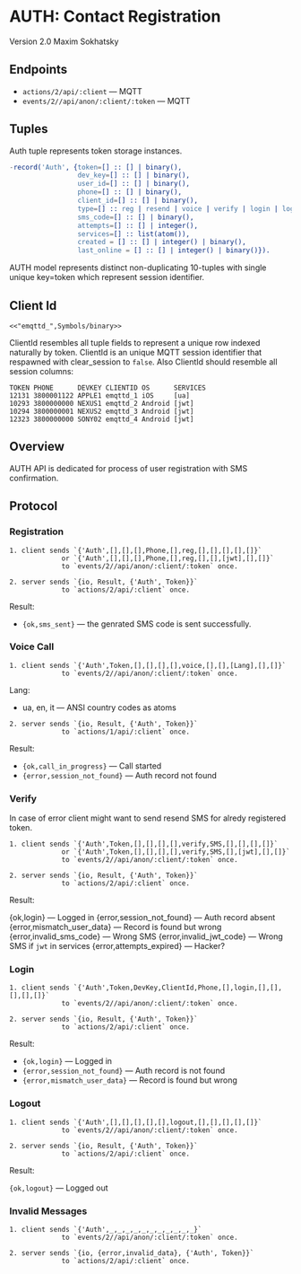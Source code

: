 AUTH: Contact Registration
==========================

Version 2.0 Maxim Sokhatsky

Endpoints
--------

* `actions/2/api/:client` — MQTT
* `events/2//api/anon/:client/:token` — MQTT

Tuples
------

Auth tuple represents token storage instances.

```erlang
-record('Auth', {token=[] :: [] | binary(),
                 dev_key=[] :: [] | binary(),
                 user_id=[] :: [] | binary(),
                 phone=[] :: [] | binary(),
                 client_id=[] :: [] | binary(),
                 type=[] :: reg | resend | voice | verify | login | logout,
                 sms_code=[] :: [] | binary(),
                 attempts=[] :: [] | integer(),
                 services=[] :: list(atom()),
                 created = [] :: [] | integer() | binary(),
                 last_online = [] :: [] | integer() | binary()}).
```

AUTH model represents distinct non-duplicating 10-tuples with
single unique key=token which represent session identifier.

Client Id
---------

`<<"emqttd_",Symbols/binary>>`

ClientId resembles all tuple fields to represent a unique
row indexed naturally by token. ClientId is an unique MQTT
session identifier that respawned with clear_session to `false`.
Also ClientId should resemble all session columns:

```
TOKEN PHONE      DEVKEY CLIENTID OS      SERVICES
12131 3800001122 APPLE1 emqttd_1 iOS     [ua]
10293 3800000000 NEXUS1 emqttd_2 Android [jwt]
10294 3800000001 NEXUS2 emqttd_3 Android [jwt]
12323 3800000000 SONY02 emqttd_4 Android [jwt]
```

Overview
--------

AUTH API is dedicated for process of user registration with SMS confirmation.

Protocol
--------

### Registration

```
1. client sends `{'Auth',[],[],[],Phone,[],reg,[],[],[],[],[]}`
             or `{'Auth',[],[],[],Phone,[],reg,[],[],[jwt],[],[]}`
             to `events/2//api/anon/:client/:token` once.
```

```
2. server sends `{io, Result, {'Auth', Token}}`
             to `actions/2/api/:client` once.
```

Result:

* `{ok,sms_sent}` — the genrated SMS code is sent successfully.

### Voice Call

```
1. client sends `{'Auth',Token,[],[],[],[],voice,[],[],[Lang],[],[]}`
             to `events/2//api/anon/:client/:token` once.
```

Lang:

* ua, en, it — ANSI country codes as atoms

```
2. server sends `{io, Result, {'Auth', Token}}`
             to `actions/1/api/:client` once.
```

Result:

* `{ok,call_in_progress}` — Call started
* `{error,session_not_found}` — Auth record not found

### Verify

In case of error client might want to send resend SMS for alredy registered token.

```
1. client sends `{'Auth',Token,[],[],[],[],verify,SMS,[],[],[],[]}`
             or `{'Auth',Token,[],[],[],[],verify,SMS,[],[jwt],[],[]}`
             to `events/2//api/anon/:client/:token` once.
```

```
2. server sends `{io, Result, {'Auth', Token}}`
             to `actions/2/api/:client` once.
```

Result:

{ok,login} — Logged in
{error,session_not_found} — Auth record absent
{error,mismatch_user_data} — Record is found but wrong
{error,invalid_sms_code} — Wrong SMS
{error,invalid_jwt_code} — Wrong SMS if `jwt` in services
{error,attempts_expired} — Hacker?

### Login

```
1. client sends `{'Auth',Token,DevKey,ClientId,Phone,[],login,[],[],[],[],[]}`
             to `events/2//api/anon/:client/:token` once.
```

```
2. server sends `{io, Result, {'Auth', Token}}`
             to `actions/2/api/:client` once.
```

Result:

* `{ok,login}` — Logged in
* `{error,session_not_found}` — Auth record is not found
* `{error,mismatch_user_data}` — Record is found but wrong


### Logout

```
1. client sends `{'Auth',[],[],[],[],[],logout,[],[],[],[],[]}`
             to `events/2//api/anon/:client/:token` once.
```

```
2. server sends `{io, Result, {'Auth', Token}}`
             to `actions/2/api/:client` once.
```

Result:

`{ok,logout}` — Logged out

### Invalid Messages

```
1. client sends `{'Auth',_,_,_,_,_,_,_,_,_,_,_}`
             to `events/2//api/anon/:client/:token` once.
```

```
2. server sends `{io, {error,invalid_data}, {'Auth', Token}}`
             to `actions/2/api/:client` once.
```

